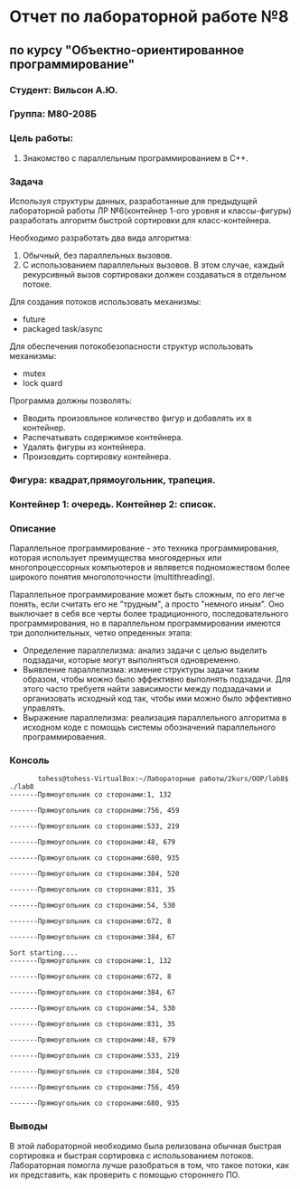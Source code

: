 # Отчет по лабораторной работе №8
## по курсу "Объектно-ориентированное программирование"

### Студент: Вильсон А.Ю.
### Группа: М80-208Б

### Цель работы:
1. Знакомство с параллельным программированием в С++.

### Задача
Используя структуры данных, разработанные для предыдущей лабораторной работы ЛР №6(контейнер 1-ого уровня и классы-фигуры) разработать алгоритм быстрой сортировки для класс-контейнера.

Необходимо разработать два вида алгоритма:
1. Обычный, без параллельных вызовов.
2. С использованием параллельных вызовов. В этом случае, каждый рекурсивный вызов сортироваки должен создаваться в отдельном потоке.

Для создания потоков использовать механизмы:
* future
* packaged task/async

Для обеспечения потокобезопасности структур использовать механизмы:
* mutex
* lock quard

Программа должны позволять:
* Вводить произовльное количество фигур и добавлять их в контейнер.
* Распечатывать содержимое контейнера.
* Удалять фигуры из контейнера.
* Произовдить сортировку контейнера.

### Фигура: квадрат,прямоугольник, трапеция.
### Контейнер 1: очередь. Контейнер 2: список.

### Описание

Параллельное программирование - это техника программирования, которая использует преимущества многоядерных или многопроцессорных компьютеров и являвется подноможеством более широкого понятия многопоточности (multithreading).

Параллельное программирование может быть сложным, по его легче понять, если считать его не "трудным", а просто "немного иным". Оно выключает в себя все черты более традиционного, последовательного программирования, но в параллельном программировании имеются три дополнительных, четко опреденных этапа:
* Определение параллелизма: анализ задачи с целью выделить подзадачи, которые могут выполняться одновременно.
* Выявление параллелизма: измение структуры задачи таким образом, чтобы можно было эффективно выполнять подзадачи. Для этого часто требуетя найти зависимости между подзадачами и организовать исходный код так, чтобы ими можно было эффективно управлять.
* Выражение параллелизма: реализация параллельного алгоритма в исходном коде с помощьъ системы обозначений параллельного программироваения.


### Консоль
           tohess@tohess-VirtualBox:~/Лабораторные работы/2kurs/OOP/lab8$ ./lab8 
    -------Прямоугольник со сторонами:1, 132

    -------Прямоугольник со сторонами:756, 459

    -------Прямоугольник со сторонами:533, 219

    -------Прямоугольник со сторонами:48, 679

    -------Прямоугольник со сторонами:680, 935

    -------Прямоугольник со сторонами:384, 520

    -------Прямоугольник со сторонами:831, 35

    -------Прямоугольник со сторонами:54, 530

    -------Прямоугольник со сторонами:672, 8

    -------Прямоугольник со сторонами:384, 67

    Sort starting....
    -------Прямоугольник со сторонами:1, 132

    -------Прямоугольник со сторонами:672, 8

    -------Прямоугольник со сторонами:384, 67

    -------Прямоугольник со сторонами:54, 530

    -------Прямоугольник со сторонами:831, 35

    -------Прямоугольник со сторонами:48, 679

    -------Прямоугольник со сторонами:533, 219

    -------Прямоугольник со сторонами:384, 520

    -------Прямоугольник со сторонами:756, 459

    -------Прямоугольник со сторонами:680, 935



### Выводы

В этой лабораторной необходимо была релизована обычная быстрая сортировка и быстрая сортировка с использованием потоков. Лабораторная помогла лучше разобраться в том, что такое потоки, как их представить, как проверить с помощью стороннего ПО.
